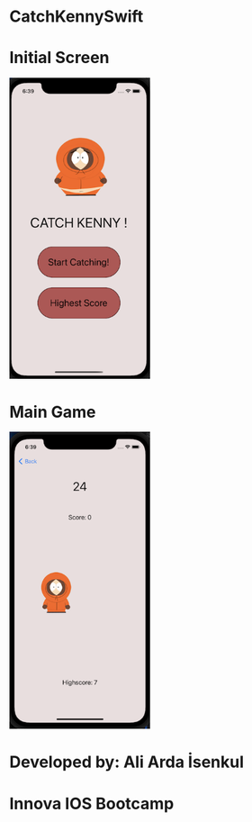 # CatchKennySwift

# Initial Screen

<img src="https://github.com/aardaisenkul/CatchKennySwift/blob/main/menu.png" width="250" >

# Main Game

<img src="https://github.com/aardaisenkul/CatchKennySwift/blob/main/game.png" width="250" >

# Developed by: Ali Arda İsenkul
# Innova IOS Bootcamp
